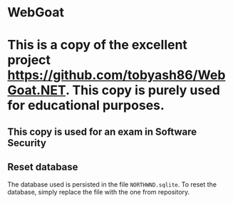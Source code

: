 # WebGoat
# This is a copy of the excellent project https://github.com/tobyash86/WebGoat.NET. This copy is purely used for educational purposes.

## This copy is used for an exam in Software Security

## Reset database
The database used is persisted in the file `NORTHWND.sqlite`. To reset the database, simply replace the 
file with the one from repository.
